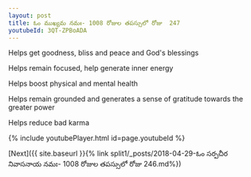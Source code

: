 ```yaml
---
layout: post
title: ఓం ముఖ్యమ నమః- 1008 రోజుల తపస్సులో రోజు  247
youtubeId: 3QT-ZPBoADA
---
```

 
 
Helps get goodness, bliss and peace and God's blessings
 
Helps remain focused, help generate inner energy 
 
Helps boost physical and mental health 
 
Helps remain grounded and generates a sense of gratitude towards the greater power 
 
Helps reduce bad karma
 
 
 
 


{% include youtubePlayer.html id=page.youtubeId %}
 
[Next]({{ site.baseurl }}{% link  split1/_posts/2018-04-29-ఓం సర్పచీర నివాసనాయ నమః- 1008 రోజుల తపస్సులో రోజు  246.md%})
 
